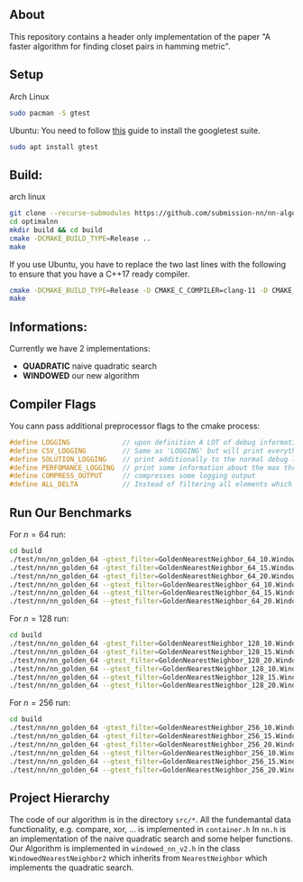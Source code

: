 About 
-----
This repository contains a header only implementation of the paper "A faster algorithm for finding closet pairs in hamming metric". 

Setup
-----
Arch Linux
```bash
sudo pacman -S gtest
```

Ubuntu:
You need to follow [this](https://gist.github.com/Cartexius/4c437c084d6e388288201aadf9c8cdd5) guide to install the googletest suite.
```bash
sudo apt install gtest
```

Build:
------
arch linux
```bash
git clone --recurse-submodules https://github.com/submission-nn/nn-algorithm
cd optimalnn
mkdir build && cd build
cmake -DCMAKE_BUILD_TYPE=Release ..
make 
```

If you use Ubuntu, you have to replace the two last lines with the following to ensure that you have a C++17 ready compiler.
```bash
cmake -DCMAKE_BUILD_TYPE=Release -D CMAKE_C_COMPILER=clang-11 -D CMAKE_CXX_COMPILER=clang++-11  ..
make 
```
Informations:
-----
Currently we have 2 implementations:
- __QUADRATIC__     naive quadratic search
- __WINDOWED__      our new algorithm

Compiler Flags 
------
You cann pass additional preprocessor flags to the cmake process:
```cpp
#define LOGGING             // upon definition A LOT of debug information will be printed
#define CSV_LOGGING         // Same as 'LOGGING' but will print everything as a CSV file. DO NOT use TOGETHER WITH 'LOGGING'
#define SOLUTION_LOGGING    // print additionally to the normal debug log every solution found. 
#define PERFOMANCE_LOGGING  // print some information about the max three depth,.... Extends the `LOGGING`
#define COMPRESS_OUTPUT     // compresses some logging output
#define ALL_DELTA           // Instead of filtering all elements which do not have weight wt(x+z) = \delta k, we allow each element to have weight wt(x+z) <= \delta k
```

Run Our Benchmarks
-----

For $n=64$ run:
```bash
cd build
./test/nn/nn_golden_64 -gtest_filter=GoldenNearestNeighbor_64_10.Windowed:GoldenNearestNeighbor_64_10/*.Windowed:*/GoldenNearestNeighbor_64_10
./test/nn/nn_golden_64 -gtest_filter=GoldenNearestNeighbor_64_15.Windowed:GoldenNearestNeighbor_64_15/*.Windowed:*/GoldenNearestNeighbor_64_15
./test/nn/nn_golden_64 -gtest_filter=GoldenNearestNeighbor_64_20.Windowed:GoldenNearestNeighbor_64_20/*.Windowed:*/GoldenNearestNeighbor_64_20
./test/nn/nn_golden_64 --gtest_filter=GoldenNearestNeighbor_64_10.WindowedWithEpsilon:GoldenNearestNeighbor_64_10/*.WindowedWithEpsilon:*/GoldenNearestNeighbor_64_10
./test/nn/nn_golden_64 --gtest_filter=GoldenNearestNeighbor_64_15.WindowedWithEpsilon:GoldenNearestNeighbor_64_15/*.WindowedWithEpsilon:*/GoldenNearestNeighbor_64_15
./test/nn/nn_golden_64 --gtest_filter=GoldenNearestNeighbor_64_20.WindowedWithEpsilon:GoldenNearestNeighbor_64_20/*.WindowedWithEpsilon:*/GoldenNearestNeighbor_64_20
```

For $n=128$ run:
```bash
cd build
./test/nn/nn_golden_64 -gtest_filter=GoldenNearestNeighbor_128_10.Windowed:GoldenNearestNeighbor_128_10/*.Windowed:*/GoldenNearestNeighbor_128_10
./test/nn/nn_golden_64 -gtest_filter=GoldenNearestNeighbor_128_15.Windowed:GoldenNearestNeighbor_128_15/*.Windowed:*/GoldenNearestNeighbor_128_15
./test/nn/nn_golden_64 -gtest_filter=GoldenNearestNeighbor_128_20.Windowed:GoldenNearestNeighbor_128_20/*.Windowed:*/GoldenNearestNeighbor_128_20
./test/nn/nn_golden_64 --gtest_filter=GoldenNearestNeighbor_128_10.WindowedWithEpsilon:GoldenNearestNeighbor_128_10/*.WindowedWithEpsilon:*/GoldenNearestNeighbor_128_10
./test/nn/nn_golden_64 --gtest_filter=GoldenNearestNeighbor_128_15.WindowedWithEpsilon:GoldenNearestNeighbor_128_15/*.WindowedWithEpsilon:*/GoldenNearestNeighbor_128_15
./test/nn/nn_golden_64 --gtest_filter=GoldenNearestNeighbor_128_20.WindowedWithEpsilon:GoldenNearestNeighbor_128_20/*.WindowedWithEpsilon:*/GoldenNearestNeighbor_128_20
```
For $n=256$ run:
```bash
cd build
./test/nn/nn_golden_64 -gtest_filter=GoldenNearestNeighbor_256_10.Windowed:GoldenNearestNeighbor_256_10/*.Windowed:*/GoldenNearestNeighbor_256_10
./test/nn/nn_golden_64 -gtest_filter=GoldenNearestNeighbor_256_15.Windowed:GoldenNearestNeighbor_256_15/*.Windowed:*/GoldenNearestNeighbor_256_15
./test/nn/nn_golden_64 -gtest_filter=GoldenNearestNeighbor_256_20.Windowed:GoldenNearestNeighbor_256_20/*.Windowed:*/GoldenNearestNeighbor_256_20
./test/nn/nn_golden_64 --gtest_filter=GoldenNearestNeighbor_256_10.WindowedWithEpsilon:GoldenNearestNeighbor_256_10/*.WindowedWithEpsilon:*/GoldenNearestNeighbor_256_10
./test/nn/nn_golden_64 --gtest_filter=GoldenNearestNeighbor_256_15.WindowedWithEpsilon:GoldenNearestNeighbor_256_15/*.WindowedWithEpsilon:*/GoldenNearestNeighbor_256_15
./test/nn/nn_golden_64 --gtest_filter=GoldenNearestNeighbor_256_20.WindowedWithEpsilon:GoldenNearestNeighbor_256_20/*.WindowedWithEpsilon:*/GoldenNearestNeighbor_256_20
```

Project Hierarchy
-----
The code of our algorithm is in the directory `src/*`. 
All the fundemantal data functionality, e.g. compare, xor, ... is implemented in `container.h` In `nn.h` is an implementation of the naive quadratic search and some helper functions. Our Algorithm is implemented in `windowed_nn_v2.h` in the class `WindowedNearestNeighbor2` which inherits from `NearestNeighbor` which implements the quadratic search. 
